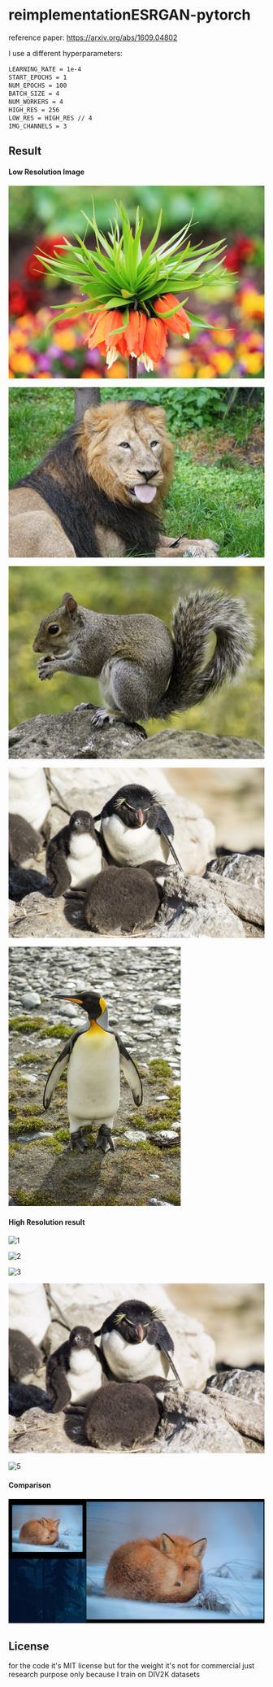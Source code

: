 # reimplementationESRGAN-pytorch

reference paper: https://arxiv.org/abs/1609.04802

I use a different hyperparameters:

```
LEARNING_RATE = 1e-4
START_EPOCHS = 1
NUM_EPOCHS = 100
BATCH_SIZE = 4
NUM_WORKERS = 4
HIGH_RES = 256
LOW_RES = HIGH_RES // 4
IMG_CHANNELS = 3
```

## Result

#### Low Resolution Image

![1](asset/LR_images/0803x4.png)

![2](asset/LR_images/0809x4.png)

![3](asset/LR_images/0810x4.png)

![4](asset/LR_images/0842x4.png)

![5](asset/LR_images/0866x4.png)

#### High Resolution result

![1](asset/HR_images/0803x4.png)

![2](asset/HR_images/0809x4.png)

![3](asset/HR_images/0810x4.png)

![4](asset/HR_images/0842x4.png)

![5](asset/HR_images/0866x4.png)

#### Comparison

![7](asset/result/ESRGAN_result_1.png)

## License

for the code it's MIT license but for the weight it's not for commercial just research purpose only because I train on DIV2K datasets
